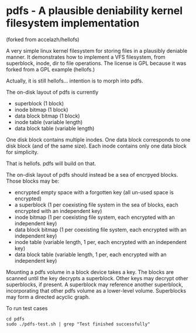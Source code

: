 
pdfs - A plausible deniability kernel filesystem implementation
===
(forked from accelazh/hellofs)

A very simple linux kernel filesystem for storing files in a plausibly deniable manner. It demonstrates how to implement a VFS filesystem, from superblock, inode, dir to file operations. The license is GPL because it was forked from a GPL example (hellofs.)

Actually, it is still hellofs... intention is to morph into pdfs.

The on-disk layout of pdfs is currently

  * superblock (1 block)
  * inode bitmap (1 block)
  * data block bitmap (1 block)
  * inode table (variable length)
  * data block table (variable length)

One disk block contains multiple inodes. One data block corresponds to one disk block (and of the same size). Each inode contains only one data block for simplicity.

That is hellofs. pdfs will build on that.

The on-disk layout of pdfs should instead be a sea of encrpyed blocks. Those blocks may be:
 
  * encrypted empty space with a forgotten key (all un-used space is encrypted)
  * a superblock (1 per coexisting file system in the sea of blocks, each encrypted with an independent key)
  * inode bitmap (1 per coexisting file system, each encrypted with an independent key)
  * data block bitmap (1 per coexisting file system, each encrypted with an independent key)
  * inode table (variable length, 1 per, each encrypted with an independent key)
  * data block table (variable length, 1 per, each encrypted with an independent key)
  
Mounting a pdfs volume in a block device takes a key. The blocks are scanned until the key decrypts a superblock. Other keys may decrypt other superblocks, if present. A superblock may reference another superblock, incorporating that other pdfs volume as a lower-level volume. Superblocks may form a directed acyclic graph.


To run test cases

```
cd pdfs
sudo ./pdfs-test.sh | grep "Test finished successfully"
```

